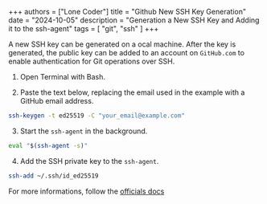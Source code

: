 +++
authors = ["Lone Coder"]
title = "Github New SSH Key Generation"
date = "2024-10-05"
description = "Generation a New SSH Key and Adding it to the ssh-agent"
tags = [
    "git", "ssh"
]
+++

A new SSH key can be generated on a ocal machine. After the key is generated, the public key can be added to an account on `GitHub.com` to enable authentication for Git operations over SSH.

1. Open Terminal with Bash.

2. Paste the text below, replacing the email used in the example with a GitHub email address.
```bash
ssh-keygen -t ed25519 -C "your_email@example.com"
```

3. Start the `ssh-agent` in the background.
```bash
eval "$(ssh-agent -s)"
```

4. Add the SSH private key to the `ssh-agent`.
```bash
ssh-add ~/.ssh/id_ed25519
```

For more informations, follow the [officials docs](https://docs.github.com/en/authentication/connecting-to-github-with-ssh/generating-a-new-ssh-key-and-adding-it-to-the-ssh-agent)